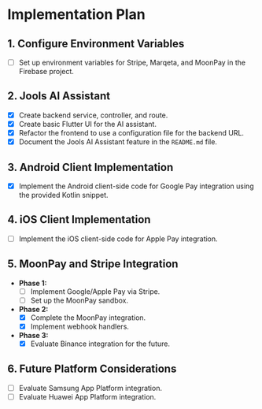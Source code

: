 # Implementation Plan

## 1. Configure Environment Variables
- [ ] Set up environment variables for Stripe, Marqeta, and MoonPay in the Firebase project.

## 2. Jools AI Assistant
- [X] Create backend service, controller, and route.
- [X] Create basic Flutter UI for the AI assistant.
- [X] Refactor the frontend to use a configuration file for the backend URL.
- [X] Document the Jools AI Assistant feature in the `README.md` file.

## 3. Android Client Implementation
- [X] Implement the Android client-side code for Google Pay integration using the provided Kotlin snippet.

## 4. iOS Client Implementation
- [ ] Implement the iOS client-side code for Apple Pay integration.

## 5. MoonPay and Stripe Integration
- **Phase 1:**
  - [ ] Implement Google/Apple Pay via Stripe.
  - [ ] Set up the MoonPay sandbox.
- **Phase 2:**
  - [X] Complete the MoonPay integration.
  - [X] Implement webhook handlers.
- **Phase 3:**
  - [X] Evaluate Binance integration for the future.

## 6. Future Platform Considerations
- [ ] Evaluate Samsung App Platform integration.
- [ ] Evaluate Huawei App Platform integration.
